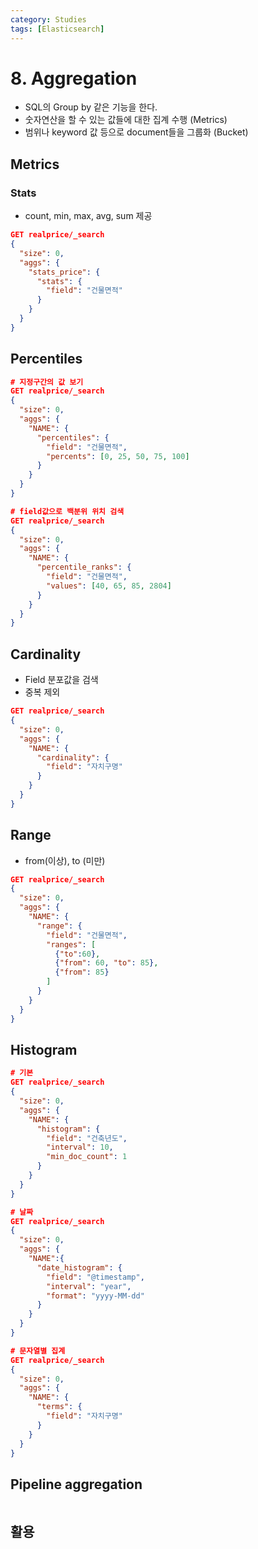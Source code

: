 ```yaml
---
category: Studies
tags: [Elasticsearch]
---
```


# 8. Aggregation

- SQL의 Group by 같은 기능을 한다.
- 숫자연산을 할 수 있는 값들에 대한 집계 수행 (Metrics)
- 범위나 keyword 값 등으로 document들을 그룹화 (Bucket)

## Metrics

### Stats

- count, min, max, avg, sum 제공

```json
GET realprice/_search
{
  "size": 0,
  "aggs": {
    "stats_price": {
      "stats": {
        "field": "건물면적"
      }
    }
  }
}
```

## Percentiles

```json
# 지정구간의 값 보기
GET realprice/_search
{
  "size": 0, 
  "aggs": {
    "NAME": {
      "percentiles": {
        "field": "건물면적",
        "percents": [0, 25, 50, 75, 100]
      }
    }
  }
}

# field값으로 백분위 위치 검색
GET realprice/_search
{
  "size": 0,
  "aggs": {
    "NAME": {
      "percentile_ranks": {
        "field": "건물면적",
        "values": [40, 65, 85, 2804]
      }
    }
  }
}
```

## Cardinality

- Field 분포값을 검색
- 중복 제외

```json
GET realprice/_search
{
  "size": 0,
  "aggs": {
    "NAME": {
      "cardinality": {
        "field": "자치구명"
      }
    }
  }
}
```

## Range

- from(이상),  to (미만)

```json
GET realprice/_search
{
  "size": 0,
  "aggs": {
    "NAME": {
      "range": {
        "field": "건물면적",
        "ranges": [
          {"to":60},
          {"from": 60, "to": 85},
          {"from": 85}
        ]
      }
    }
  }
}
```

## Histogram

```json
# 기본
GET realprice/_search
{
  "size": 0,
  "aggs": {
    "NAME": {
      "histogram": {
        "field": "건축년도",
        "interval": 10,
        "min_doc_count": 1
      }
    }
  }
}

# 날짜
GET realprice/_search
{
  "size": 0,
  "aggs": {
    "NAME":{
      "date_histogram": {
        "field": "@timestamp",
        "interval": "year", 
        "format": "yyyy-MM-dd"
      }
    }
  }
}

# 문자열별 집계
GET realprice/_search
{
  "size": 0,
  "aggs": {
    "NAME": {
      "terms": {
        "field": "자치구명"
      }
    }
  }
}
```

## Pipeline aggregation

```json

```

## 활용